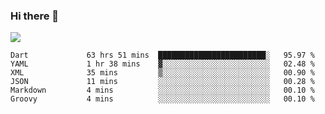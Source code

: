 ### Hi there 👋

<!--
**guozhigq/guozhigq** is a ✨ _special_ ✨ repository because its `README.md` (this file) appears on your GitHub profile.

Here are some ideas to get you started:

- 🔭 I’m currently working on ...
- 🌱 I’m currently learning ...
- 👯 I’m looking to collaborate on ...
- 🤔 I’m looking for help with ...
- 💬 Ask me about ...
- 📫 How to reach me: ...
- 😄 Pronouns: ...
- ⚡ Fun fact: ...
-->
![](https://github-readme-stats.vercel.app/api?username=guozhigq&show_icons=true)
<!--START_SECTION:waka-->

```text
Dart             63 hrs 51 mins  ████████████████████████░   95.97 %
YAML             1 hr 38 mins    ▓░░░░░░░░░░░░░░░░░░░░░░░░   02.48 %
XML              35 mins         ▒░░░░░░░░░░░░░░░░░░░░░░░░   00.90 %
JSON             11 mins         ░░░░░░░░░░░░░░░░░░░░░░░░░   00.28 %
Markdown         4 mins          ░░░░░░░░░░░░░░░░░░░░░░░░░   00.10 %
Groovy           4 mins          ░░░░░░░░░░░░░░░░░░░░░░░░░   00.10 %
```

<!--END_SECTION:waka-->
